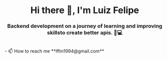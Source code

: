 <h1 align="center">Hi there 👋, I'm Luiz Felipe</h1>
<h3 align="center">Backend development on a journey of learning and improving skillsto create better apis. 👨💻</h3>
<br>
- 📫 How to reach me **lffm1994@gmail.com**
